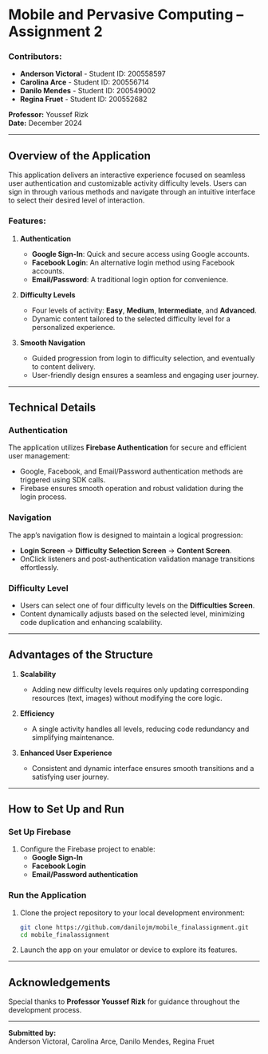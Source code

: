 
# Mobile and Pervasive Computing – Assignment 2

### Contributors:
- **Anderson Victoral** - Student ID: 200558597  
- **Carolina Arce** - Student ID: 200556714  
- **Danilo Mendes** - Student ID: 200549002  
- **Regina Fruet** - Student ID: 200552682  

**Professor:** Youssef Rizk  
**Date:** December 2024  

---

## Overview of the Application
This application delivers an interactive experience focused on seamless user authentication and customizable activity difficulty levels. Users can sign in through various methods and navigate through an intuitive interface to select their desired level of interaction.

### Features:
1. **Authentication**  
   - **Google Sign-In**: Quick and secure access using Google accounts.  
   - **Facebook Login**: An alternative login method using Facebook accounts.  
   - **Email/Password**: A traditional login option for convenience.  

2. **Difficulty Levels**  
   - Four levels of activity: **Easy**, **Medium**, **Intermediate**, and **Advanced**.  
   - Dynamic content tailored to the selected difficulty level for a personalized experience.

3. **Smooth Navigation**  
   - Guided progression from login to difficulty selection, and eventually to content delivery.  
   - User-friendly design ensures a seamless and engaging user journey.

---

## Technical Details

### Authentication
The application utilizes **Firebase Authentication** for secure and efficient user management:
- Google, Facebook, and Email/Password authentication methods are triggered using SDK calls.
- Firebase ensures smooth operation and robust validation during the login process.

### Navigation
The app’s navigation flow is designed to maintain a logical progression:
- **Login Screen** → **Difficulty Selection Screen** → **Content Screen**.  
- OnClick listeners and post-authentication validation manage transitions effortlessly.

### Difficulty Level
- Users can select one of four difficulty levels on the **Difficulties Screen**.
- Content dynamically adjusts based on the selected level, minimizing code duplication and enhancing scalability.

---

## Advantages of the Structure

1. **Scalability**  
   - Adding new difficulty levels requires only updating corresponding resources (text, images) without modifying the core logic.

2. **Efficiency**  
   - A single activity handles all levels, reducing code redundancy and simplifying maintenance.

3. **Enhanced User Experience**  
   - Consistent and dynamic interface ensures smooth transitions and a satisfying user journey.

---

## How to Set Up and Run

### Set Up Firebase
1. Configure the Firebase project to enable:
   - **Google Sign-In**
   - **Facebook Login**
   - **Email/Password authentication**

### Run the Application
1. Clone the project repository to your local development environment:
   ```bash
   git clone https://github.com/danilojm/mobile_finalassignment.git
   cd mobile_finalassignment
   ```
2. Launch the app on your emulator or device to explore its features.

---

## Acknowledgements
Special thanks to **Professor Youssef Rizk** for guidance throughout the development process.

---

**Submitted by:**  
Anderson Victoral, Carolina Arce, Danilo Mendes, Regina Fruet  
